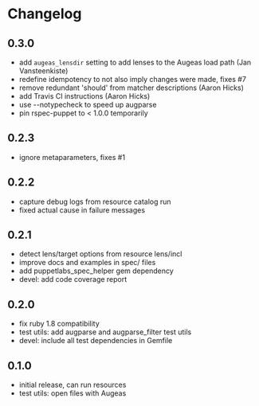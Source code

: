 # Changelog

## 0.3.0
* add `augeas_lensdir` setting to add lenses to the Augeas load path (Jan
  Vansteenkiste)
* redefine idempotency to not also imply changes were made, fixes #7
* remove redundant 'should' from matcher descriptions (Aaron Hicks)
* add Travis CI instructions (Aaron Hicks)
* use --notypecheck to speed up augparse
* pin rspec-puppet to < 1.0.0 temporarily

## 0.2.3
* ignore metaparameters, fixes #1

## 0.2.2
* capture debug logs from resource catalog run
* fixed actual cause in failure messages

## 0.2.1
* detect lens/target options from resource lens/incl
* improve docs and examples in spec/ files
* add puppetlabs_spec_helper gem dependency
* devel: add code coverage report

## 0.2.0
* fix ruby 1.8 compatibility
* test utils: add augparse and augparse_filter test utils
* devel: include all test dependencies in Gemfile

## 0.1.0
* initial release, can run resources
* test utils: open files with Augeas
